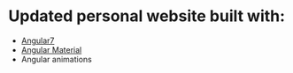 # Updated personal website built with:

- [Angular7](https://angular.io/)
- [Angular Material](https://material.angular.io/)
- Angular animations

